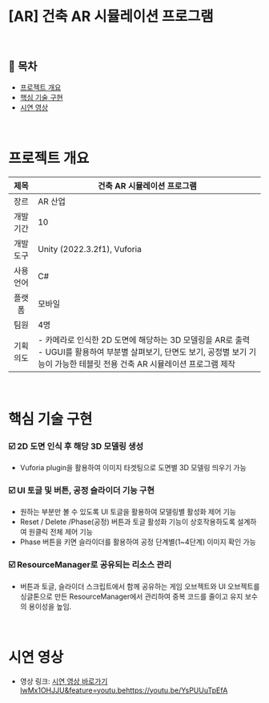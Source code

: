 # [AR] 건축 AR 시뮬레이션 프로그램


</br>

## :memo: 목차

- [프로젝트 개요](#프로젝트-개요)
- [핵심 기술 구현](#핵심-기술-구현)
- [시연 영상](#시연-영상)

</br>

# 프로젝트 개요

|제목|건축 AR 시뮬레이션 프로그램|
|:------:|---|
|장르 | AR 산업|
|개발기간 | 10|
|개발도구 |Unity (2022.3.2f1), Vuforia|
|사용언어 |C#|
|플랫폼 |모바일|
|팀원 |4명|
|기획의도| - 카메라로 인식한 2D 도면에 해당하는 3D 모델링을 AR로 출력 <br> -  UGUI를 활용하여 부분별 살펴보기, 단면도 보기, 공정별 보기 기능이 가능한 테블릿 전용 건축 AR 시뮬레이션 프로그램 제작

</br>

# 핵심 기술 구현

### :ballot_box_with_check: 2D 도면 인식 후 해당 3D 모델링 생성
- Vuforia plugin을 활용하여 이미지 타겟팅으로 도면별 3D 모델링 띄우기 가능

### :ballot_box_with_check: UI 토글 및 버튼, 공정 슬라이더 기능 구현
- 원하는 부분만 볼 수 있도록 UI 토글을 활용하여 모델링별 활성화 제어 기능
- Reset / Delete /Phase(공정) 버튼과 토글 활성화 기능이 상호작용하도록 설계하여 원클릭 전체 제어 기능
- Phase 버튼을 키면 슬라이더를 활용하여 공정 단계별(1~4단계) 이미지 확인 가능

### :ballot_box_with_check: ResourceManager로 공유되는 리소스 관리
- 버튼과 토글, 슬라이더 스크립트에서 함께 공유하는 게임 오브젝트와 UI 오브젝트를 싱글톤으로 만든 ResourceManager에서 관리하여 중복 코드를 줄이고 유지 보수의 용이성을 높임.

</br>

# 시연 영상

- 영상 링크: [시연 영상 바로가기lwMx1OHJJU&feature=youtu.be](https://youtu.be/YsPUUuTpEfA)https://youtu.be/YsPUUuTpEfA

